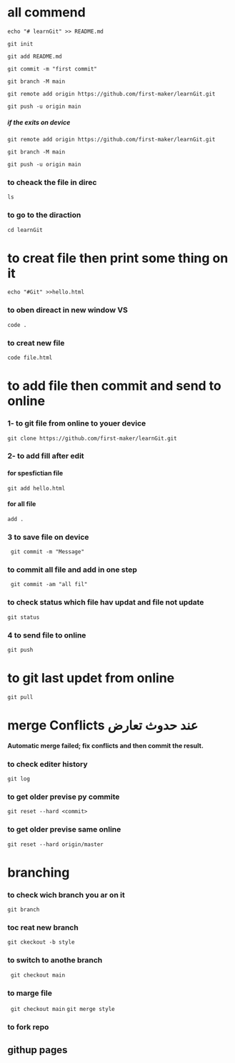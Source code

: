 # all commend
```echo "# learnGit" >> README.md```

```git init```

```git add README.md```

```git commit -m "first commit"```

```git branch -M main```

```git remote add origin https://github.com/first-maker/learnGit.git```

```git push -u origin main```

##### if the exits on device
```git remote add origin https://github.com/first-maker/learnGit.git```

```git branch -M main```

```git push -u origin main```


### to cheack the file in direc
```ls```


### to go to the diraction
```cd learnGit ```

# to creat file then print some thing on it 
```echo "#Git" >>hello.html``` 
### to oben direact in new window  VS
```code .```
### to creat new file 
```code file.html```
# to add file then commit and send to online
### 1- to git file from online to youer device
```git clone https://github.com/first-maker/learnGit.git```
### 2- to add fill after edit 
#### for spesfictian file
```git add hello.html```
#### for all  file
``` add . ```
### 3 to save file on device
``` git commit -m "Message"```
### to commit all file and add in one step
``` git commit -am "all fil"```
### to check status  which file hav updat and file not update
```git status```
### 4 to send file to online
```git push```
#
# to git last updet from online
```git pull```
#
# merge Conflicts عند حدوث تعارض
#### Automatic merge failed; fix conflicts and then commit the result.
### to check editer  history
```git log```

### to get older previse py commite
```git reset --hard <commit>```

### to get older previse same online
```git reset --hard origin/master```

# branching 
### to check wich branch you ar on it 
```git branch ```
### toc reat new branch
```git ckeckout -b style```
<!-- -p style = git branch  -->
### to switch to anothe branch
``` git checkout main```
<!-- main = branch nmme -->
### to marge file
<!-- go master branch  -->
``` git checkout main```
```git merge style```

### to fork repo

## githup  pages
